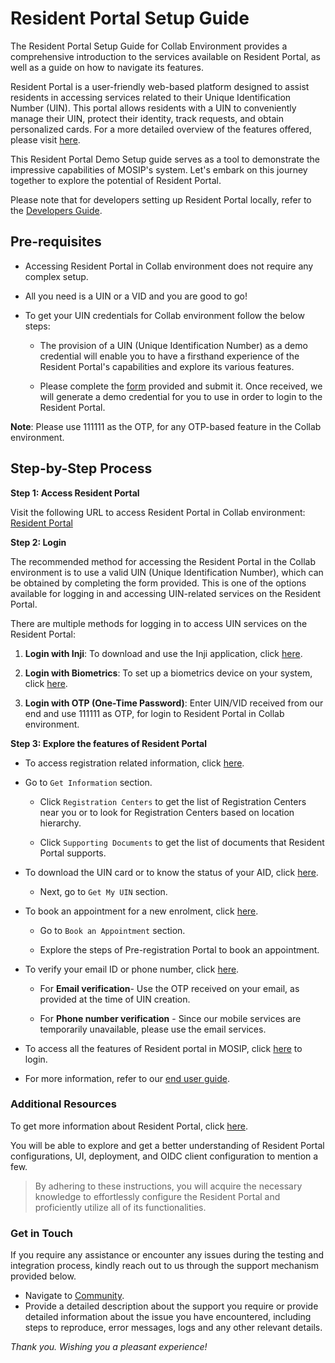 # Resident Portal Setup Guide

The Resident Portal Setup Guide for Collab Environment provides a comprehensive introduction to the services available on Resident Portal, as well as a guide on how to navigate its features.

Resident Portal is a user-friendly web-based platform designed to assist residents in accessing services related to their Unique Identification Number (UIN). This portal allows residents with a UIN to conveniently manage their UIN, protect their identity, track requests, and obtain personalized cards. For a more detailed overview of the features offered, please visit [here](https://docs.mosip.io/1.2.0/modules/resident-services).

This Resident Portal Demo Setup guide serves as a tool to demonstrate the impressive capabilities of MOSIP's system. Let's embark on this journey together to explore the potential of Resident Portal.

Please note that for developers setting up Resident Portal locally, refer to the [Developers Guide](https://docs.mosip.io/1.2.0/modules/resident-services/resident-services-developer-guide).


## Pre-requisites

* Accessing Resident Portal in Collab environment does not require any complex setup.

* All you need is a UIN or a VID and you are good to go!

* To get your UIN credentials for Collab environment follow the below steps:

  * The provision of a UIN (Unique Identification Number) as a demo credential will enable you to have a firsthand experience of the Resident Portal's capabilities and explore its various features.

  * Please complete the [form](https://docs.google.com/forms/d/e/1FAIpQLSc2I0CQqlYRIrEmcJ3J3tKlYOVNcYNj88YZe4MMwU2RZTrjOA/viewform) provided and submit it. Once received, we will generate a demo credential for you to use in order to login to the Resident Portal.

**Note**: Please use 111111 as the OTP, for any OTP-based feature in the Collab environment.

## Step-by-Step Process

**Step 1: Access Resident Portal**

Visit the following URL to access Resident Portal in Collab environment: [Resident Portal](https://resident.collab.mosip.net/#/dashboard)

**Step 2: Login**

The recommended method for accessing the Resident Portal in the Collab environment is to use a valid UIN (Unique Identification Number), which can be obtained by completing the form provided. This is one of the options available for logging in and accessing UIN-related services on the Resident Portal.

There are multiple methods for logging in to access UIN services on the Resident Portal:

1. **Login with Inji**: To download and use the Inji application, click [here](https://docs.google.com/forms/d/e/1FAIpQLSc2I0CQqlYRIrEmcJ3J3tKlYOVNcYNj88YZe4MMwU2RZTrjOA/viewform).

2. **Login with Biometrics**: To set up a biometrics device on your system, click [here](https://docs.mosip.io/1.2.0/biometrics).

3. **Login with OTP (One-Time Password)**: Enter UIN/VID received from our end and use 111111 as OTP, for login to Resident Portal in Collab environment.

**Step 3: Explore the features of Resident Portal**

* To access registration related information, click [here]().

* Go to `Get Information` section.

  * Click `Registration Centers` to get the list of Registration Centers near you or to look for Registration Centers based on location hierarchy.

  * Click `Supporting Documents` to get the list of documents that Resident Portal supports.

* To download the UIN card or to know the status of your AID, click [here](https://resident.collab.mosip.net/#/getuin).

  * Next, go to `Get My UIN` section.

* To book an appointment for a new enrolment, click [here](https://prereg.collab.mosip.net/pre-registration-ui/#/eng).

  * Go to `Book an Appointment` section.

  * Explore the steps of Pre-registration Portal to book an appointment.

* To verify your email ID or phone number, click [here](https://resident.collab.mosip.net/#/verify).

    * For **Email verification**- Use the OTP received on your email, as provided at the time of UIN creation.

    * For **Phone number verification** - Since our mobile services are temporarily unavailable, please use the email services.

* To access all the features of Resident portal in MOSIP, click [here](https://resident.collab.mosip.net/#/dashboard) to login.

* For more information, refer to our [end user guide](https://docs.mosip.io/1.2.0/modules/resident-services/resident-portal-user-guide).

### Additional Resources

To get more information about Resident Portal, click [here](https://docs.mosip.io/1.2.0/modules/resident-services).

You will be able to explore and get a better understanding of Resident Portal configurations, UI, deployment, and OIDC client configuration to mention a few.

> By adhering to these instructions, you will acquire the necessary knowledge to effortlessly configure the Resident Portal and proficiently utilize all of its functionalities.

### Get in Touch

If you require any assistance or encounter any issues during the testing and integration process, kindly reach out to us through the support mechanism provided below.

* Navigate to [Community](https://community.mosip.io/).
* Provide a detailed description about the support you require or provide detailed information about the issue you have encountered, including steps to reproduce, error messages, logs and any other relevant details.

_Thank you. Wishing you a pleasant experience!_
